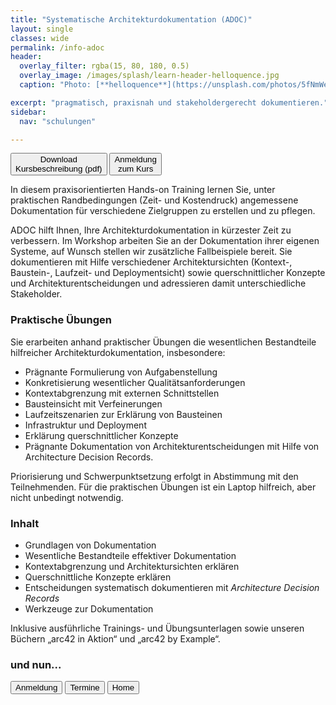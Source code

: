 ```yaml
---
title: "Systematische Architekturdokumentation (ADOC)"
layout: single
classes: wide
permalink: /info-adoc
header:
  overlay_filter: rgba(15, 80, 180, 0.5)
  overlay_image: /images/splash/learn-header-helloquence.jpg
  caption: "Photo: [**helloquence**](https://unsplash.com/photos/5fNmWej4tAA)"

excerpt: "pragmatisch, praxisnah und stakeholdergerecht dokumentieren."
sidebar:
  nav: "schulungen"

---
```


<a href="/downloads/flyer-adoc.pdf" target="_blank"><button class="button buttonAdoc">Download<br/>Kursbeschreibung (pdf)</button></a>
<a href="anmeldung"><button class="button buttonAnmeldung">Anmeldung<br/>zum Kurs</button></a>

In diesem praxisorientierten Hands-on Training lernen Sie, unter praktischen Randbedingungen (Zeit- und Kostendruck) angemessene Dokumentation für verschiedene Zielgruppen zu erstellen und zu pflegen.

ADOC hilft Ihnen, Ihre Architekturdokumentation in kürzester Zeit zu verbessern. Im Workshop arbeiten Sie an der Dokumentation ihrer eigenen Systeme, auf Wunsch stellen wir zusätzliche Fallbeispiele bereit. Sie dokumentieren mit Hilfe verschiedener Architektursichten (Kontext-, Baustein-, Laufzeit- und Deploymentsicht) sowie querschnittlicher Konzepte und Architekturentscheidungen und adressieren damit unterschiedliche Stakeholder.

### Praktische Übungen
Sie erarbeiten anhand praktischer Übungen die wesentlichen Bestandteile hilfreicher Architekturdokumentation, insbesondere:

* Prägnante Formulierung von Aufgabenstellung
* Konkretisierung wesentlicher Qualitätsanforderungen
* Kontextabgrenzung mit externen Schnittstellen
* Bausteinsicht mit Verfeinerungen
* Laufzeitszenarien zur Erklärung von Bausteinen
* Infrastruktur und Deployment
* Erklärung querschnittlicher Konzepte
* Prägnante Dokumentation von Architekturentscheidungen mit Hilfe von Architecture Decision Records.

Priorisierung und Schwerpunktsetzung erfolgt in Abstimmung mit den Teilnehmenden.
Für die praktischen Übungen ist ein Laptop hilfreich, aber nicht unbedingt notwendig.

### Inhalt
* Grundlagen von Dokumentation
* Wesentliche Bestandteile effektiver Dokumentation
* Kontextabgrenzung und Architektursichten erklären
* Querschnittliche Konzepte erklären
* Entscheidungen systematisch dokumentieren mit _Architecture Decision Records_
* Werkzeuge zur Dokumentation


Inklusive ausführliche Trainings- und Übungsunterlagen sowie unseren
Büchern „arc42 in Aktion“ und „arc42 by Example“.



### und nun...

<a href="anmeldung"><button class="button buttonAnmeldung">Anmeldung</button></a>
<a href="termine"><button class="button buttonRoyalBlue">Termine</button></a>
<a href="/"><button class="button buttonHome">Home</button></a>







